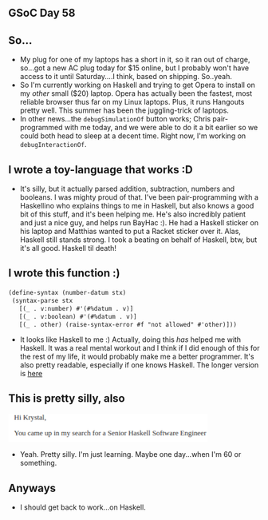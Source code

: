 ## GSoC Day 58

## So...
 - My plug for one of my laptops has a short in it, so it ran out of charge, so...got a new AC plug today for $15 online,
   but I probably won't have access to it until Saturday....I think, based on shipping. So..yeah. 
 - So I'm currently working on Haskell and trying to get Opera to install on my *other* small ($20) laptop.
   Opera has actually been the fastest, most reliable browser thus far on my Linux laptops. Plus, it runs Hangouts pretty well.
   This summer has been the juggling-trick of laptops. 
 - In other news...the ```debugSimulationOf``` button works; Chris pair-programmed with me today, and we were able
   to do it a bit earlier so we could both head to sleep at a decent time. Right now, I'm working on ```debugInteractionOf```.
   
## I wrote a toy-language that works :D
 - It's silly, but it actually parsed addition, subtraction, numbers and booleans. I was mighty proud of that.
   I've been pair-programming with a Haskellino who explains things to me in Haskell, but also knows a good bit 
   of this stuff, and it's been helping me. He's also incredibly patient and just a nice guy, and helps run
   BayHac :). He had a Haskell sticker on his laptop and Matthias wanted to put a Racket sticker over it. Alas,
   Haskell still stands strong. I took a beating on behalf of Haskell, btw, but it's all good. Haskell til death!
 
## I wrote this function :)
 
 ```
 (define-syntax (number-datum stx)
  (syntax-parse stx
    [(_ . v:number) #'(#%datum . v)]
    [(_ . v:boolean) #'(#%datum . v)]
    [(_ . other) (raise-syntax-error #f "not allowed" #'other)]))
 ```
  - It looks like Haskell to me :) Actually, doing this *has* helped me with Haskell. It was a real mental workout
    and I think if I did enough of this for the rest of my life, it would probably make me a better programmer.
    It's also pretty readable, especially if one knows Haskell. The longer version is [here](https://github.com/kammitama5/racket_jacket/blob/master/algebra.rkt)
  
## This is pretty silly, also
 
 <img src="/images/gsocbreak/umm.png" width="400">
 
 - Yeah. Pretty silly. I'm just learning. Maybe one day...when I'm 60 or something.
 
## Anyways
 - I should get back to work...on Haskell.
